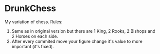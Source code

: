 # DrunkChess
My variation of chess.
Rules:
  1) Same as in original version but there are 1 King, 2 Rooks, 2 Bishops and 2 Horses on each side.
  2) After every commited move your figure change it's value to more important (it's fixed).
